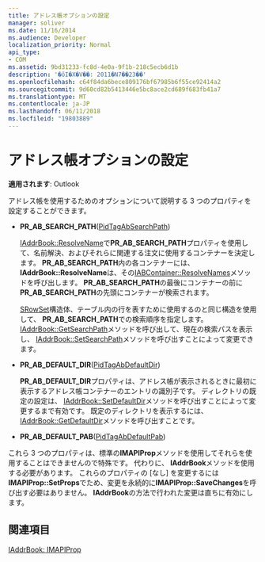 ```yaml
---
title: アドレス帳オプションの設定
manager: soliver
ms.date: 11/16/2014
ms.audience: Developer
localization_priority: Normal
api_type:
- COM
ms.assetid: 9bd31233-fc8d-4e0a-9f1b-218c5ecb6d1b
description: '�ŏI�X�V��: 2011�N7��23��'
ms.openlocfilehash: c64f84da6bece809176bf67985b6f55ce92414a2
ms.sourcegitcommit: 9d60cd82b5413446e5bc8ace2cd689f683fb41a7
ms.translationtype: MT
ms.contentlocale: ja-JP
ms.lasthandoff: 06/11/2018
ms.locfileid: "19803889"
---
```

# <a name="setting-address-book-options"></a>アドレス帳オプションの設定

  
  
**適用されます**: Outlook 
  
アドレス帳を使用するためのオプションについて説明する 3 つのプロパティを設定することができます。
  
- **PR_AB_SEARCH_PATH**([PidTagAbSearchPath](pidtagabsearchpath-canonical-property.md))
    
    [IAddrBook::ResolveName](iaddrbook-resolvename.md)で**PR_AB_SEARCH_PATH**プロパティを使用して、名前解決、およびそれらに関連する注文に使用するコンテナーを決定します。 **PR_AB_SEARCH_PATH**内の各コンテナーには、 **IAddrBook::ResolveName**は、その[IABContainer::ResolveNames](iabcontainer-resolvenames.md)メソッドを呼び出します。 **PR_AB_SEARCH_PATH**の最後にコンテナーの前に**PR_AB_SEARCH_PATH**の先頭にコンテナーが検索されます。 
    
    [SRowSet](srowset.md)構造体、テーブル内の行を表すために使用するのと同じ構造を使用して、 **PR_AB_SEARCH_PATH**での検索順序を指定します。 [IAddrBook::GetSearchPath](iaddrbook-getsearchpath.md)メソッドを呼び出して、現在の検索パスを表示し、 [IAddrBook::SetSearchPath](iaddrbook-setsearchpath.md)メソッドを呼び出すことによって変更できます。 
    
- **PR_AB_DEFAULT_DIR**([PidTagAbDefaultDir](pidtagabdefaultdir-canonical-property.md))
    
    **PR_AB_DEFAULT_DIR**プロパティは、アドレス帳が表示されるときに最初に表示するアドレス帳コンテナーのエントリの識別子です。 ディレクトリの既定の設定は、 [IAddrBook::SetDefaultDir](iaddrbook-setdefaultdir.md)メソッドを呼び出すことによって変更するまで有効です。 既定のディレクトリを表示するには、 [IAddrBook::GetDefaultDir](iaddrbook-getdefaultdir.md)メソッドを呼び出すことです。 
    
- **PR_AB_DEFAULT_PAB**([PidTagAbDefaultPab](pidtagabdefaultpab-canonical-property.md))
    
これら 3 つのプロパティは、標準の**IMAPIProp**メソッドを使用してそれらを使用することはできませんので特殊です。 代わりに、 **IAddrBook**メソッドを使用する必要があります。 これらのプロパティの [なし] を変更するには**IMAPIProp::SetProps**でため、変更を永続的に**IMAPIProp::SaveChanges**を呼び出す必要はありません。 **IAddrBook**の方法で行われた変更は直ちに有効にします。 
  
## <a name="see-also"></a>関連項目



[IAddrBook: IMAPIProp](iaddrbookimapiprop.md)

